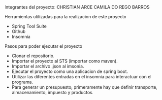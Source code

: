 Integrantes del proyecto:
CHRISTIAN ARCE
CAMILA DO REGO BARROS

Herramientas utilizadas para la realizacion de este proyecto
- Spring Tool Suite
- Github
- Insomnia

Pasos para poder ejecutar el proyecto
- Clonar el repositorio.
- Importar el proyecto al STS (importar como maven).
- Importar el archivo .json al imsonia.
- Ejecutar el proyecto como una aplicacion de spring boot.
- Utilizar las diferentes entradas en el insomnia para interactuar con el programa.
- Para generar un presupuesto, primeramente hay que definir transporte, almacenamiento, impuesto y productos.

